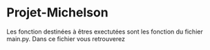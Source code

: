 # Projet-Michelson

Les fonction destinées à êtres exectutées sont les fonction du fichier main.py. Dans ce fichier vous retrouverez 
